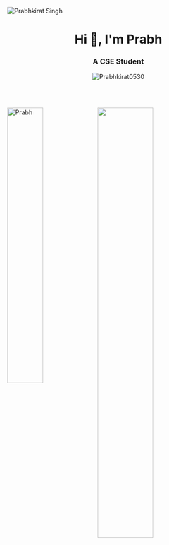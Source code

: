 ![Prabhkirat Singh](https://user-images.githubusercontent.com/78585333/206633315-19656ba3-cdc9-4cdd-98a7-a12505e48b87.png)
<!-- ![Prabhkirat Singh-2](https://user-images.githubusercontent.com/78585333/206633329-cce88165-60fe-4625-86ca-6228de9eb8b4.png) -->


<h1 align="center">Hi 👋, I'm Prabh</h1>
<h3 align="center">A CSE Student</h3>

<p align="center"> <img src="https://komarev.com/ghpvc/?username=Prabhkirat0530&label=Profile%20views&color=0e75b6&style=flat" alt="Prabhkirat0530" /> </p>

<br>
<br>

<a href="#"><img align="left" src="https://github-readme-stats.vercel.app/api/top-langs?username=Prabhkirat0530&show_icons=true&locale=en&layout=compact&theme=dark" alt="Prabh" width="40%"/></a>
<a href="#"><img src="https://github-readme-stats.vercel.app/api?username=Prabhkirat0530&show_icons=true&count_private=true&theme=dark" width="50%"></a>
